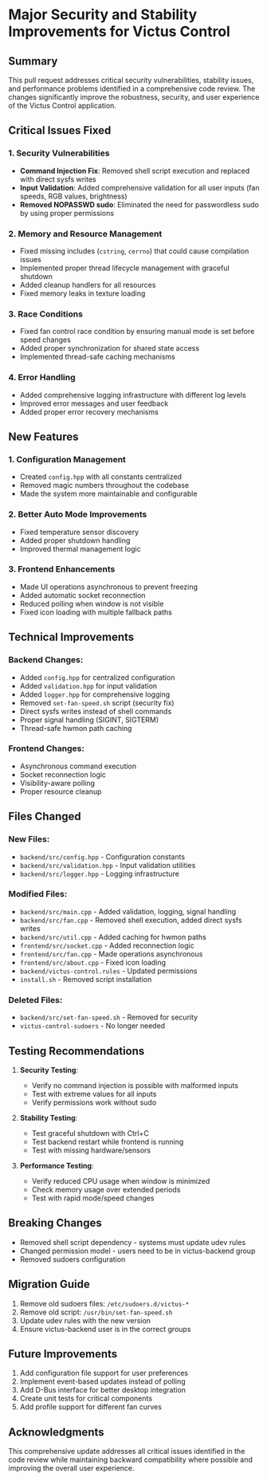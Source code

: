 # Major Security and Stability Improvements for Victus Control

## Summary

This pull request addresses critical security vulnerabilities, stability issues, and performance problems identified in a comprehensive code review. The changes significantly improve the robustness, security, and user experience of the Victus Control application.

## Critical Issues Fixed

### 1. **Security Vulnerabilities**
- **Command Injection Fix**: Removed shell script execution and replaced with direct sysfs writes
- **Input Validation**: Added comprehensive validation for all user inputs (fan speeds, RGB values, brightness)
- **Removed NOPASSWD sudo**: Eliminated the need for passwordless sudo by using proper permissions

### 2. **Memory and Resource Management**
- Fixed missing includes (`cstring`, `cerrno`) that could cause compilation issues
- Implemented proper thread lifecycle management with graceful shutdown
- Added cleanup handlers for all resources
- Fixed memory leaks in texture loading

### 3. **Race Conditions**
- Fixed fan control race condition by ensuring manual mode is set before speed changes
- Added proper synchronization for shared state access
- Implemented thread-safe caching mechanisms

### 4. **Error Handling**
- Added comprehensive logging infrastructure with different log levels
- Improved error messages and user feedback
- Added proper error recovery mechanisms

## New Features

### 1. **Configuration Management**
- Created `config.hpp` with all constants centralized
- Removed magic numbers throughout the codebase
- Made the system more maintainable and configurable

### 2. **Better Auto Mode Improvements**
- Fixed temperature sensor discovery
- Added proper shutdown handling
- Improved thermal management logic

### 3. **Frontend Enhancements**
- Made UI operations asynchronous to prevent freezing
- Added automatic socket reconnection
- Reduced polling when window is not visible
- Fixed icon loading with multiple fallback paths

## Technical Improvements

### Backend Changes:
- Added `config.hpp` for centralized configuration
- Added `validation.hpp` for input validation
- Added `logger.hpp` for comprehensive logging
- Removed `set-fan-speed.sh` script (security fix)
- Direct sysfs writes instead of shell commands
- Proper signal handling (SIGINT, SIGTERM)
- Thread-safe hwmon path caching

### Frontend Changes:
- Asynchronous command execution
- Socket reconnection logic
- Visibility-aware polling
- Proper resource cleanup

## Files Changed

### New Files:
- `backend/src/config.hpp` - Configuration constants
- `backend/src/validation.hpp` - Input validation utilities
- `backend/src/logger.hpp` - Logging infrastructure

### Modified Files:
- `backend/src/main.cpp` - Added validation, logging, signal handling
- `backend/src/fan.cpp` - Removed shell execution, added direct sysfs writes
- `backend/src/util.cpp` - Added caching for hwmon paths
- `frontend/src/socket.cpp` - Added reconnection logic
- `frontend/src/fan.cpp` - Made operations asynchronous
- `frontend/src/about.cpp` - Fixed icon loading
- `backend/victus-control.rules` - Updated permissions
- `install.sh` - Removed script installation

### Deleted Files:
- `backend/src/set-fan-speed.sh` - Removed for security
- `victus-control-sudoers` - No longer needed

## Testing Recommendations

1. **Security Testing**:
   - Verify no command injection is possible with malformed inputs
   - Test with extreme values for all inputs
   - Verify permissions work without sudo

2. **Stability Testing**:
   - Test graceful shutdown with Ctrl+C
   - Test backend restart while frontend is running
   - Test with missing hardware/sensors

3. **Performance Testing**:
   - Verify reduced CPU usage when window is minimized
   - Check memory usage over extended periods
   - Test with rapid mode/speed changes

## Breaking Changes

- Removed shell script dependency - systems must update udev rules
- Changed permission model - users need to be in victus-backend group
- Removed sudoers configuration

## Migration Guide

1. Remove old sudoers files: `/etc/sudoers.d/victus-*`
2. Remove old script: `/usr/bin/set-fan-speed.sh`
3. Update udev rules with the new version
4. Ensure victus-backend user is in the correct groups

## Future Improvements

1. Add configuration file support for user preferences
2. Implement event-based updates instead of polling
3. Add D-Bus interface for better desktop integration
4. Create unit tests for critical components
5. Add profile support for different fan curves

## Acknowledgments

This comprehensive update addresses all critical issues identified in the code review while maintaining backward compatibility where possible and improving the overall user experience.